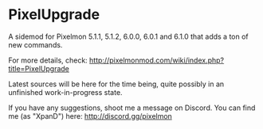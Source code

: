 # PixelUpgrade
A sidemod for Pixelmon 5.1.1, 5.1.2, 6.0.0, 6.0.1 and 6.1.0 that adds a ton of new commands.

For more details, check:
http://pixelmonmod.com/wiki/index.php?title=PixelUpgrade

Latest sources will be here for the time being, quite possibly in an unfinished work-in-progress state.

If you have any suggestions, shoot me a message on Discord. You can find me (as "XpanD") here:
http://discord.gg/pixelmon